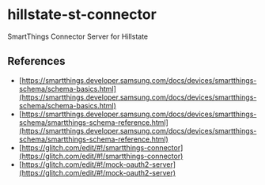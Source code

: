 # hillstate-st-connector
SmartThings Connector Server for Hillstate

## References
- [https://smartthings.developer.samsung.com/docs/devices/smartthings-schema/schema-basics.html](https://smartthings.developer.samsung.com/docs/devices/smartthings-schema/schema-basics.html)
- [https://smartthings.developer.samsung.com/docs/devices/smartthings-schema/smartthings-schema-reference.html](https://smartthings.developer.samsung.com/docs/devices/smartthings-schema/smartthings-schema-reference.html)
- [https://glitch.com/edit/#!/smartthings-connector](https://glitch.com/edit/#!/smartthings-connector)
- [https://glitch.com/edit/#!/mock-oauth2-server](https://glitch.com/edit/#!/mock-oauth2-server)
